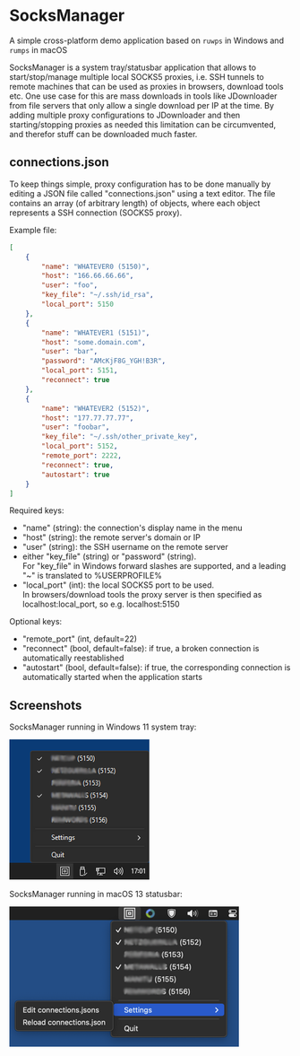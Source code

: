 # SocksManager

A simple cross-platform demo application based on ``ruwps`` in Windows and ``rumps`` in macOS

SocksManager is a system tray/statusbar application that allows to start/stop/manage multiple local SOCKS5 proxies, i.e. SSH tunnels to remote machines that can be used as proxies in browsers, download tools etc. One use case for this are mass downloads in tools like JDownloader from file servers that only allow a single download per IP at the time. By adding multiple proxy configurations to JDownloader and then starting/stopping proxies as needed this limitation can be circumvented, and therefor stuff can be downloaded much faster.

## connections.json

To keep things simple, proxy configuration has to be done manually by editing a JSON file called "connections.json" using a text editor. The file contains an array (of arbitrary length) of objects, where each object represents a SSH connection (SOCKS5 proxy).

Example file:
```json
[
	{
        "name": "WHATEVER0 (5150)",
        "host": "166.66.66.66",
        "user": "foo",
        "key_file": "~/.ssh/id_rsa",
        "local_port": 5150
	},
	{
        "name": "WHATEVER1 (5151)",
        "host": "some.domain.com",
        "user": "bar",
        "password": "AMcKjF8G_YGH!B3R",
        "local_port": 5151,
        "reconnect": true
	},
	{
        "name": "WHATEVER2 (5152)",
        "host": "177.77.77.77",
        "user": "foobar",
        "key_file": "~/.ssh/other_private_key",
        "local_port": 5152,
        "remote_port": 2222,
        "reconnect": true,
        "autostart": true
	}
]
```

Required keys:
* "name" (string): the connection's display name in the menu
* "host" (string): the remote server's domain or IP
* "user" (string): the SSH username on the remote server
* either "key_file" (string) or "password" (string).  
For "key_file" in Windows forward slashes are supported, and a leading "~" is translated to %USERPROFILE%
* "local_port" (int): the local SOCKS5 port to be used.  
In browsers/download tools the proxy server is then specified as localhost:local_port, so e.g. localhost:5150

Optional keys:
* "remote_port" (int, default=22)
* "reconnect" (bool, default=false): if true, a broken connection is automatically reestablished
* "autostart" (bool, default=false): if true, the corresponding connection is automatically started when the application starts

## Screenshots

SocksManager running in Windows 11 system tray: 

![SocksManager running in Windows 11](screenshots/socks_manager_win11.png)

SocksManager running in macOS 13 statusbar:   

![SocksManager running in macOS 13](screenshots/socks_manager_macos13.png)
